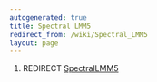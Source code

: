 ```yaml
---
autogenerated: true
title: Spectral LMM5
redirect_from: /wiki/Spectral_LMM5
layout: page
---
```


1.  REDIRECT [SpectralLMM5](SpectralLMM5 "wikilink")
